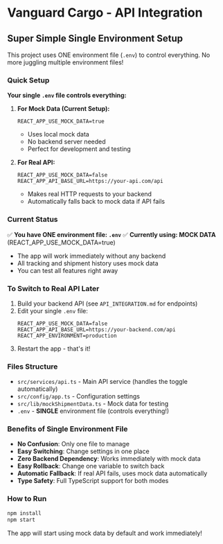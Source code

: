 # Vanguard Cargo - API Integration

## Super Simple Single Environment Setup

This project uses ONE environment file (`.env`) to control everything. No more juggling multiple environment files!

### Quick Setup

**Your single `.env` file controls everything:**

1. **For Mock Data (Current Setup):**
   ```env
   REACT_APP_USE_MOCK_DATA=true
   ```
   - Uses local mock data
   - No backend server needed
   - Perfect for development and testing

2. **For Real API:**
   ```env
   REACT_APP_USE_MOCK_DATA=false
   REACT_APP_API_BASE_URL=https://your-api.com/api
   ```
   - Makes real HTTP requests to your backend
   - Automatically falls back to mock data if API fails

### Current Status

✅ **You have ONE environment file: `.env`**
✅ **Currently using: MOCK DATA** (REACT_APP_USE_MOCK_DATA=true)
- The app will work immediately without any backend
- All tracking and shipment history uses mock data
- You can test all features right away

### To Switch to Real API Later

1. Build your backend API (see `API_INTEGRATION.md` for endpoints)
2. Edit your single `.env` file:
   ```env
   REACT_APP_USE_MOCK_DATA=false
   REACT_APP_API_BASE_URL=https://your-backend.com/api
   REACT_APP_ENVIRONMENT=production
   ```
3. Restart the app - that's it!

### Files Structure

- `src/services/api.ts` - Main API service (handles the toggle automatically)
- `src/config/app.ts` - Configuration settings
- `src/lib/mockShipmentData.ts` - Mock data for testing
- `.env` - **SINGLE** environment file (controls everything!)

### Benefits of Single Environment File

- **No Confusion**: Only one file to manage
- **Easy Switching**: Change settings in one place
- **Zero Backend Dependency**: Works immediately with mock data
- **Easy Rollback**: Change one variable to switch back
- **Automatic Fallback**: If real API fails, uses mock data automatically
- **Type Safety**: Full TypeScript support for both modes

### How to Run

```bash
npm install
npm start
```

The app will start using mock data by default and work immediately!
